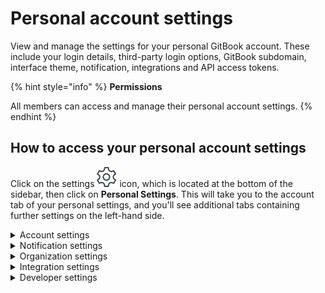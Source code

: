 # Personal account settings

View and manage the settings for your personal GitBook account. These include your login details, third-party login options, GitBook subdomain, interface theme, notification, integrations and API access tokens.

{% hint style="info" %}
**Permissions**

All members can access and manage their personal account settings.
{% endhint %}

## How to access your personal account settings

Click on the settings ![](../.gitbook/assets/settings.png) icon, which is located at the bottom of the sidebar, then click on **Personal Settings**. This will take you to the account tab of your personal settings, and you'll see additional tabs containing further settings on the left-hand side.

<details>

<summary>Account settings</summary>

#### Your profile

You can update your profile picture and your full name.

#### Login details

You can update the email address and password used to log into your GitBook account. **Note:** if you created your account on or after October 9th 2021, your account does not have a password and you'll instead use a magic link to sign in.

#### Third-party login

You can also use your Google and/or GitHub credentials to log into GitBook.

#### Publishing

Each published GitBook space that lives within your personal library will have a domain in two parts:

1. `[something].gitbook.io` (this is the GitBook subdomain)
2. `/[spaceURL]` (this is set within the settings for the space itself)

You can update the GitBook subdomain here, as well as the default content, which is the space that visitors will see if they navigate to your GitBook subdomain directly.

#### Preferences

You can choose your preferred interface theme — dark, light, or matching your system preference. **Note:** this setting only affects your experience when logged into the GitBook app, and will not affect your published content in any way

#### Troubleshooting

Optionally, you can enable the recording of advanced logs. These advanced logs help our team to more effectively troubleshoot issues.

#### Account actions

From this section you can sign out, or delete your account. **Note: there is no turning back if you delete your account!** All associated data will be deleted as well.

</details>

<details>

<summary>Notification settings</summary>

GitBook can provide you with two types of [notifications](../tour/notifications.md) — email notifications, and in-app notifications. From this settings screen you can decide which kinds of notifications you would like to receive when different events happen.

</details>

<details>

<summary>Organization settings</summary>

Your personal account could be a member of any number of organizations, and this tab can be considered a shortcut to the [organization settings page](plans/organization-management.md) for each organization. You can also create a new organization from this page.

</details>

<details>

<summary>Integration settings</summary>

You can check which [integrations](../advanced-guides/apps-and-integrations-platform/) are installed on your account and [install new integrations](../advanced-guides/apps-and-integrations-platform/install-an-integration.md) from this page.

</details>

<details>

<summary>Developer settings</summary>

On this page you can manage and create access tokens for the [GitBook API](https://developer.gitbook.com/).

</details>
